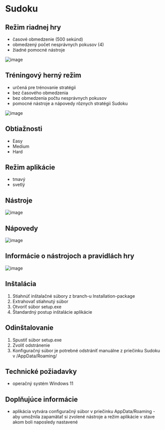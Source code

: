# Sudoku
## Režim riadnej hry
- časové obmedzenie (500 sekúnd)
- obmedzený počet nesprávnych pokusov (4)
- žiadné pomocné nástroje

![image](https://github.com/user-attachments/assets/d7157c29-19e6-4d5b-b4dd-8a859109cca0)

## Tréningový herný režim
- určená pre trénovanie stratégii
- bez časového obmedzenia
- bez obmedzenia počtu nesprávnych pokusov
- pomocné nástroje a nápovedy rôznych stratégii Sudoku

![image](https://github.com/user-attachments/assets/db33a6c8-d7ec-410b-b8e4-225a5bb030cb)

## Obtiažnosti
- Easy
- Medium
- Hard

## Režim aplikácie
- tmavý
- svetlý

## Nástroje
![image](https://github.com/user-attachments/assets/08e763ab-eafe-4a4f-9e71-1c9fb4c8728a)

## Nápovedy
![image](https://github.com/user-attachments/assets/07e638b9-06f8-4420-ab67-b089d0dd9618)

## Informácie o nástrojoch a pravidlách hry
![image](https://github.com/user-attachments/assets/96b67f4a-1605-414c-9c40-e76cbe985317)

## Inštalácia
1. Stiahnúť inštalačné súbory z branch-u Installation-package
2. Extrahovať stiahnutý súbor
3. Otvoriť súbor setup.exe
4. Štandardný postup inštalácie aplikácie

## Odinštalovanie
1. Spustiť súbor setup.exe
2. Zvoliť odstránenie
3. Konfiguračný súbor je potrebné odstrániť manuálne z priečinku Sudoku v /AppData/Roaming/

## Technické požiadavky
- operačný systém Windows 11

## Doplňujúce informácie
- aplikácia vytvára configuračný súbor v priečinku AppData/Roaming - aby umožnila zapamätať si zvolené nástroje a režim aplikácie v stave akom boli naposledy nastavené
